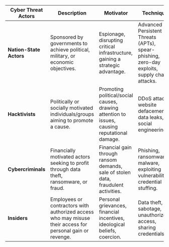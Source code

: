 | **Cyber Threat Actors** | **Description** | **Motivator** | **Technique** | **Types of Targets** | **Use of Stolen Data** |
|-------------------------|-----------------|---------------|---------------|----------------------|------------------------|
| **Nation-State Actors** | Sponsored by governments to achieve political, military, or economic objectives. | Espionage, disrupting critical infrastructure, gaining a strategic advantage. | Advanced Persistent Threats (APTs), spear-phishing, zero-day exploits, supply chain attacks. | Healthcare infrastructure, patient databases, communication networks. | Intelligence gathering, strategic planning, leveraging information for political leverage. |
| **Hacktivists**         | Politically or socially motivated individuals/groups aiming to promote a cause. | Promoting political/social causes, drawing attention to issues, causing reputational damage. | DDoS attacks, website defacements, data leaks, social engineering. | High-profile healthcare organizations, government-related health services. | Publicizing data to cause embarrassment, promote transparency, or incite action. |
| **Cybercriminals**      | Financially motivated actors seeking to profit through data theft, ransomware, or fraud. | Financial gain through ransom demands, sale of stolen data, fraudulent activities. | Phishing, ransomware, malware, exploiting vulnerabilities, credential stuffing. | Patient records, financial information, intellectual property, operational systems. | Selling data on the dark web, identity theft, financial fraud, blackmail. |
| **Insiders**            | Employees or contractors with authorized access who may misuse their access for personal gain or revenge. | Personal grievances, financial incentives, ideological beliefs, coercion. | Data theft, sabotage, unauthorized access, sharing credentials. | Internal databases, proprietary information, patient data. | Selling to third parties, personal use, aiding competitors. |
